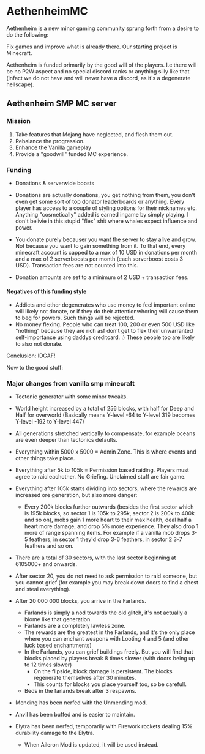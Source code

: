 # AethenheimMC
Aethenheim is a new minor gaming community sprung forth from 
a desire to do the following:

Fix games and improve what is already there.
Our starting project is Minecraft.

Aethenheim is funded primarily by the good will of the players.
I.e there will be no P2W aspect and no special discord ranks or anything silly
like that (infact we do not have and will never have a discord, as it's a degenerate hellscape).



## Aethenheim SMP MC server

### Mission

1. Take features that Mojang have neglected, and flesh them out.
2. Rebalance the progression.
3. Enhance the Vanilla gameplay 
4. Provide a "goodwill" funded MC experience. 

### Funding

* Donations & serverwide boosts
* Donations are actually donations, you get nothing from them, you don't even get some sort of top donator leaderboards or anything.
  Every player has access to a couple of styling options for their nicknames etc.
  Anything "cosmetically" added is earned ingame by simply playing.
  I don't belivie in this stupid "flex" shit where whales expect influence and power.

* You donate purely becauser you want the server to stay alive and grow. Not because you want to gain something from it.
  To that end, every minecraft account is capped to a max of 10 USD in donations per month and a max of 2 serverboosts per month (each serverboost costs 3 USD).
  Transaction fees are not counted into this.

* Donation amounts are set to a minimum of 2 USD + transaction fees.

#### Negatives of this funding style
* Addicts and other degenerates who use money to feel important online will likely not donate, or if they do
  their attentionwhoring will cause them to beg for powers. Such things will be rejected.
* No money flexing. People who can treat 100, 200 or even 500 USD like "nothing" because they are rich asf
  don't get to flex their unwarranted self-importance using daddys creditcard. :)
  These people too are likely to also not donate.

Conclusion: IDGAF!

Now to the good stuff:

### Major changes from vanilla smp minecraft

* Tectonic generator with some minor tweaks.
* World height increased by a total of 256 blocks, with half for Deep and Half for overworld (Basically means Y-level -64 to Y-level 319 becomes Y-level -192 to Y-level 447)
* All generations stretched vertically to compensate, for example oceans are even deeper than tectonics defaults.
* Everything within 5000 x 5000 = Admin Zone. This is where events and other things take place.
* Everything after 5k to 105k = Permission based raiding. Players must agree to raid eachother. No Griefing. Unclaimed stuff are fair game.
* Everything after 105k starts dividing into sectors, where the rewards are increased ore generation, but also more danger:
  * Every 200k blocks further outwards (besides the first sector which is 195k blocks, so sector 1 is 105k to 295k, sector 2 is 200k to 400k and so on), mobs gain 1 more heart to their max health, deal half a heart more damage, and drop 5% more experience. They also
    drop 1 more of range spanning items. For example if a vanilla mob drops 3-5 feathers, in sector 1 they'd drop 3-6 feathers, in sector 2 3-7 feathers and so on.
* There are a total of 30 sectors, with the last sector beginning at 6105000+ and onwards.
* After sector 20, you do not need to ask permission to raid someone, but you cannot grief (for example you may break down doors to find a chest and steal everything).

* After 20 000 000 blocks, you arrive in the Farlands.
  * Farlands is simply a nod towards the old glitch, it's not actually a biome like that generation.
  * Farlands are a completely lawless zone.
  * The rewards are the greatest in the Farlands, and it's the only place where you can enchant weapons with Looting 4 and 5 (and other luck based enchantments)
  * In the Farlands, you can grief buildings freely. But you will find that blocks placed by players break 8 times slower (with doors being up to 12 times slower)
    * On the flipside, block damage is persistent. The blocks regenerate themselves after 30 minutes.
    * This counts for blocks you place yourself too, so be carefull.
  * Beds in the farlands break after 3 respawns.

* Mending has been nerfed with the Unmending mod.
* Anvil has been buffed and is easier to maintain.
* Elytra has been nerfed, temporarily with Firework rockets dealing 15% durability damage to the Elytra.
  * When Aileron Mod is updated, it will be used instead.


